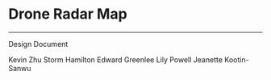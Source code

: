 # Drone Radar Map

---

Design Document

Kevin Zhu
Storm Hamilton
Edward Greenlee
Lily Powell
Jeanette Kootin-Sanwu

